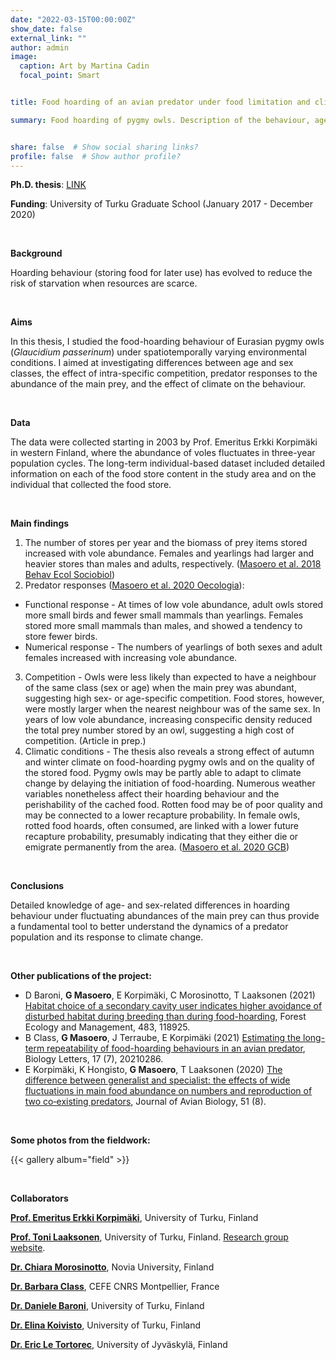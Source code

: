 ```yaml
---
date: "2022-03-15T00:00:00Z"
show_date: false
external_link: ""
author: admin
image: 
  caption: Art by Martina Cadin
  focal_point: Smart


title: Food hoarding of an avian predator under food limitation and climate change

summary: Food hoarding of pygmy owls. Description of the behaviour, age and sex differences, changes in relation to the main prey abundance and effects of weather conditions.


share: false  # Show social sharing links?
profile: false  # Show author profile?
---
```




__Ph.D. thesis__: <a href="https://www.utupub.fi/handle/10024/150424 " target="_blank" rel="noopener noreferrer">LINK </a>



__Funding__: University of Turku Graduate School (January 2017 - December 2020)

<p>&nbsp;</p>

__Background__

Hoarding behaviour (storing food for later use) has evolved to reduce the risk of starvation when resources are scarce.

<p>&nbsp;</p>

__Aims__ 

In this thesis, I studied the food-hoarding behaviour of Eurasian pygmy owls (_Glaucidium passerinum_) under spatiotemporally varying environmental conditions. I aimed at investigating differences between age and sex classes, the effect of intra-specific competition, predator responses to the abundance of the main prey, and the effect of climate on the behaviour. 

<p>&nbsp;</p>

__Data__ 

The data were collected starting in 2003 by Prof. Emeritus Erkki Korpimäki in western Finland, where the abundance of voles fluctuates in three-year population cycles. The long-term individual-based dataset included detailed information on each of the food store content in the study area and on the individual that collected the food store.

<p>&nbsp;</p>

__Main findings__ 

1. The number of stores per year and the biomass of prey items stored increased with vole abundance. Females and yearlings had larger and heavier stores than males and adults, respectively. (<a href="https://link.springer.com/article/10.1007/s00265-018-2571-x" target="_blank" rel="noopener noreferrer">Masoero et al. 2018 Behav Ecol Sociobiol</a>)
2. Predator responses (<a href="https://link.springer.com/article/10.1007/s00442-020-04607-x" target="_blank" rel="noopener noreferrer">Masoero et al. 2020 Oecologia</a>):
- Functional response - At times of low vole abundance, adult owls stored more small birds and fewer small mammals than yearlings. Females stored more small mammals than males, and showed a tendency to store fewer birds.
- Numerical response - The numbers of yearlings of both sexes and adult females increased with increasing vole abundance.
3. Competition - Owls were less likely than expected to have a neighbour of the same class (sex or age) when the main prey was abundant, suggesting high sex- or age-specific competition. Food stores, however, were mostly larger when the nearest neighbour was of the same sex. In years of low vole abundance, increasing conspecific density reduced the total prey number stored by an owl, suggesting a high cost of competition. (Article in prep.)
4. Climatic conditions - The thesis also reveals a strong effect of autumn and winter climate on food-hoarding pygmy owls and on the quality of the stored food. Pygmy owls may be partly able to adapt to climate change by delaying the initiation of food-hoarding. Numerous weather variables nonetheless affect their hoarding behaviour and the perishability of the cached food. Rotten food may be of poor quality and may be connected to a lower recapture probability. In female owls, rotted food hoards, often consumed, are linked with a lower future recapture probability, presumably indicating that they either die or emigrate permanently from the area. (<a href="https://onlinelibrary.wiley.com/doi/10.1111/gcb.15250" target="_blank" rel="noopener noreferrer">Masoero et al. 2020 GCB</a>)

<p>&nbsp;</p>

__Conclusions__ 

Detailed knowledge of age- and sex-related differences in hoarding behaviour under fluctuating abundances of the main prey can thus provide a fundamental tool to better understand the dynamics of a predator population and its response to climate change.

<p>&nbsp;</p>

__Other publications of the project:__
- D Baroni, __G Masoero__, E Korpimäki, C Morosinotto, T Laaksonen (2021) <a href="https://www.sciencedirect.com/science/article/pii/S0378112721000141" target="_blank" rel="noopener noreferrer"> Habitat choice of a secondary cavity user indicates higher avoidance of disturbed habitat during breeding than during food-hoarding</a>, Forest Ecology and Management, 483, 118925.
- B Class, __G Masoero__, J Terraube, E Korpimäki (2021) <a href="https://royalsocietypublishing.org/doi/abs/10.1098/rsbl.2021.0286" target="_blank" rel="noopener noreferrer"> Estimating the long-term repeatability of food-hoarding behaviours in an avian predator</a>, Biology Letters, 17 (7), 20210286.
- E Korpimäki, K Hongisto, __G Masoero__, T Laaksonen (2020) <a href="https://onlinelibrary.wiley.com/doi/full/10.1111/jav.02508" target="_blank" rel="noopener noreferrer"> The difference between generalist and specialist: the effects of wide fluctuations in main food abundance on numbers and reproduction of two co‐existing predators</a>, Journal of Avian Biology, 51 (8).


<p>&nbsp;</p>

__Some photos from the fieldwork:__

{{< gallery album="field" >}}

<p>&nbsp;</p>

__Collaborators__



__<a href="https://scholar.google.com/citations?user=H4NlurAAAAAJ&hl=it&oi=ao" target="_blank" rel="noopener noreferrer">Prof. Emeritus Erkki Korpimäki</a>__, University of Turku, Finland

__<a href="https://scholar.google.com/citations?user=W3X0wK0AAAAJ&hl=it&oi=ao" target="_blank" rel="noopener noreferrer">Prof. Toni Laaksonen</a>__, University of Turku, Finland. <a href="https://animalecology.utu.fi/" target="_blank" rel="noopener noreferrer">Research group website</a>.

__<a href="https://scholar.google.com/citations?user=9oof6dwAAAAJ&hl=it&oi=ao" target="_blank" rel="noopener noreferrer">Dr. Chiara Morosinotto</a>__, Novia University, Finland

__<a href="https://scholar.google.it/citations?hl=it&user=W3l0KMEAAAAJ" target="_blank" rel="noopener noreferrer">Dr. Barbara Class</a>__, CEFE CNRS Montpellier, France

__<a href="https://scholar.google.com/citations?user=Q5kml5MAAAAJ&hl=it&oi=ao" target="_blank" rel="noopener noreferrer">Dr. Daniele Baroni</a>__, University of Turku, Finland

__<a href="https://scholar.google.com/citations?user=sSuHL4oAAAAJ&hl=it&oi=ao" target="_blank" rel="noopener noreferrer">Dr. Elina Koivisto</a>__, University of Turku, Finland

__<a href="https://scholar.google.it/citations?user=vZcaiDQAAAAJ&hl=it&oi=ao" target="_blank" rel="noopener noreferrer">Dr. Eric Le Tortorec</a>__, University of Jyväskylä, Finland


